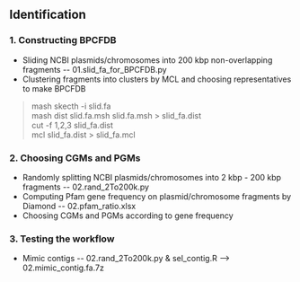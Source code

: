 ## Identification
### 1. Constructing BPCFDB 
+ Sliding NCBI plasmids/chromosomes into 200 kbp non-overlapping fragments -- 01.slid_fa_for_BPCFDB.py 
+ Clustering fragments into clusters by MCL and choosing representatives to make BPCFDB
> mash skecth -i slid.fa  
> mash dist slid.fa.msh slid.fa.msh > slid\_fa.dist  
> cut -f 1,2,3 slid\_fa.dist  
> mcl slid_fa.dist > slid\_fa.mcl
### 2. Choosing CGMs and PGMs
+ Randomly splitting NCBI plasmids/chromosomes into 2 kbp - 200 kbp fragments -- 02.rand_2To200k.py
+ Computing Pfam gene frequency on plasmid/chromosome fragments by Diamond -- 02.pfam_ratio.xlsx
+ Choosing CGMs and PGMs according to gene frequency 
### 3. Testing the workflow 
+ Mimic contigs -- 02.rand\_2To200k.py & sel_contig.R --> 02.mimic_contig.fa.7z


 


